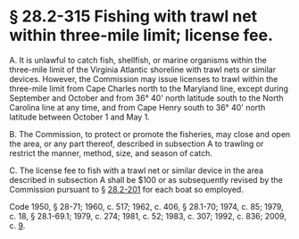 # § 28.2-315 Fishing with trawl net within three-mile limit; license fee.

<p>A. It is unlawful to catch fish, shellfish, or marine organisms within the three-mile limit of the Virginia Atlantic shoreline with trawl nets or similar devices. However, the Commission may issue licenses to trawl within the three-mile limit from Cape Charles north to the Maryland line, except during September and October and from 36° 40' north latitude south to the North Carolina line at any time, and from Cape Henry south to 36° 40' north latitude between October 1 and May 1.</p><p>B. The Commission, to protect or promote the fisheries, may close and open the area, or any part thereof, described in subsection A to trawling or restrict the manner, method, size, and season of catch.</p><p>C. The license fee to fish with a trawl net or similar device in the area described in subsection A shall be $100 or as subsequently revised by the Commission pursuant to § <a href='http://law.lis.virginia.gov/vacode/28.2-201/'>28.2-201</a> for each boat so employed.</p><p>Code 1950, § 28-71; 1960, c. 517; 1962, c. 406, § 28.1-70; 1974, c. 85; 1979, c. 18, § 28.1-69.1; 1979, c. 274; 1981, c. 52; 1983, c. 307; 1992, c. 836; 2009, c. <a href='http://lis.virginia.gov/cgi-bin/legp604.exe?091+ful+CHAP0009'>9</a>.</p>